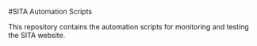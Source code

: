 #SITA  Automation Scripts

This repository contains the automation scripts for monitoring and testing the SITA website.
